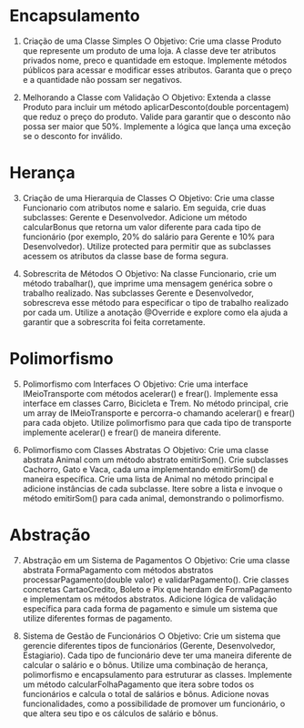 # Encapsulamento

1. Criação de uma Classe Simples
○ Objetivo: Crie uma classe Produto que represente um produto de uma
loja. A classe deve ter atributos privados nome, preco e quantidade em
estoque. Implemente métodos públicos para acessar e modificar esses
atributos. Garanta que o preço e a quantidade não possam ser negativos.

2. Melhorando a Classe com Validação
○ Objetivo: Extenda a classe Produto para incluir um método
aplicarDesconto(double porcentagem) que reduz o preço do produto.
Valide para garantir que o desconto não possa ser maior que 50%.
Implemente a lógica que lança uma exceção se o desconto for inválido.

# Herança

3. Criação de uma Hierarquia de Classes
○ Objetivo: Crie uma classe Funcionario com atributos nome e salario. Em
seguida, crie duas subclasses: Gerente e Desenvolvedor. Adicione um
método calcularBonus que retorna um valor diferente para cada tipo de
funcionário (por exemplo, 20% do salário para Gerente e 10% para
Desenvolvedor). Utilize protected para permitir que as subclasses
acessem os atributos da classe base de forma segura.

4. Sobrescrita de Métodos
○ Objetivo: Na classe Funcionario, crie um método trabalhar(), que
imprime uma mensagem genérica sobre o trabalho realizado. Nas
subclasses Gerente e Desenvolvedor, sobrescreva esse método para
especificar o tipo de trabalho realizado por cada um. Utilize a anotação
@Override e explore como ela ajuda a garantir que a sobrescrita foi feita
corretamente.

# Polimorfismo

5. Polimorfismo com Interfaces
○ Objetivo: Crie uma interface IMeioTransporte com métodos acelerar() e
frear(). Implemente essa interface em classes Carro, Bicicleta e Trem.
No método principal, crie um array de IMeioTransporte e percorra-o
chamando acelerar() e frear() para cada objeto. Utilize polimorfismo
para que cada tipo de transporte implemente acelerar() e frear() de
maneira diferente.

6. Polimorfismo com Classes Abstratas
○ Objetivo: Crie uma classe abstrata Animal com um método abstrato
emitirSom(). Crie subclasses Cachorro, Gato e Vaca, cada uma
implementando emitirSom() de maneira específica. Crie uma lista de
Animal no método principal e adicione instâncias de cada subclasse. Itere
sobre a lista e invoque o método emitirSom() para cada animal,
demonstrando o polimorfismo.

# Abstração

7. Abstração em um Sistema de Pagamentos
○ Objetivo: Crie uma classe abstrata FormaPagamento com métodos
abstratos processarPagamento(double valor) e validarPagamento().
Crie classes concretas CartaoCredito, Boleto e Pix que herdam de
FormaPagamento e implementam os métodos abstratos. Adicione lógica de
validação específica para cada forma de pagamento e simule um sistema
que utilize diferentes formas de pagamento.

8. Sistema de Gestão de Funcionários
○ Objetivo: Crie um sistema que gerencie diferentes tipos de funcionários
(Gerente, Desenvolvedor, Estagiario). Cada tipo de funcionário deve ter
uma maneira diferente de calcular o salário e o bônus. Utilize uma
combinação de herança, polimorfismo e encapsulamento para estruturar
as classes. Implemente um método calcularFolhaPagamento que itera
sobre todos os funcionários e calcula o total de salários e bônus. Adicione
novas funcionalidades, como a possibilidade de promover um funcionário,
o que altera seu tipo e os cálculos de salário e bônus.
